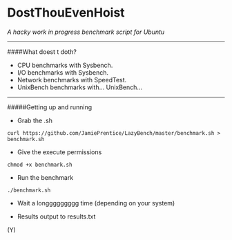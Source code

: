 # DostThouEvenHoist
*A hacky work in progress benchmark script for Ubuntu*

---

####What doest t doth?

- CPU benchmarks with Sysbench.
- I/O benchmarks with Sysbench.
- Network benchmarks with SpeedTest.
- UnixBench benchmarks with... UnixBench...

---

#####Getting up and running

- Grab the .sh
```
curl https://github.com/JamiePrentice/LazyBench/master/benchmark.sh > benchmark.sh
```

- Give the execute permissions
```
chmod +x benchmark.sh
```

- Run the benchmark
```
./benchmark.sh
```

- Wait a longgggggggg time (depending on your system)

- Results output to results.txt

(Y)
